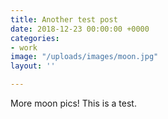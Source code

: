 ```yaml
---
title: Another test post
date: 2018-12-23 00:00:00 +0000
categories:
- work
image: "/uploads/images/moon.jpg"
layout: ''

---
```

More moon pics! This is a test.